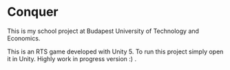# Conquer
This is my school project at Budapest University of Technology and Economics.

This is an RTS game developed with Unity 5. To run this project simply open it in Unity. Highly work in progress version :) .
